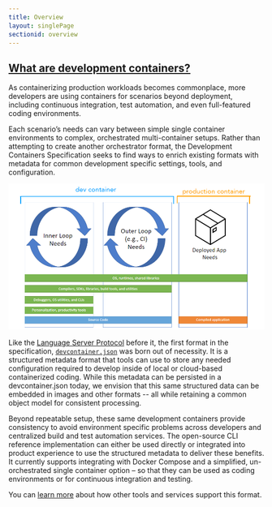 ```yaml
---
title: Overview
layout: singlePage
sectionid: overview
---
```


## <a href="#overview" name="overview" class="anchor"> What are development containers? </a>
As containerizing production workloads becomes commonplace, more developers are using containers for scenarios beyond deployment, including continuous integration, test automation, and even full-featured coding environments.

Each scenario’s needs can vary between simple single container environments to complex, orchestrated multi-container setups. Rather than attempting to create another orchestrator format, the Development Containers Specification seeks to find ways to enrich existing formats with metadata for common development specific settings, tools, and configuration.

<img alt="Diagram of inner and outer loop of container-based development" src="img/dev-container-stages.png"/>

Like the [Language Server Protocol](https://microsoft.github.io/language-server-protocol/) before it, the first format in the specification, [`devcontainer.json`](implementors/json_reference) was born out of necessity. It is a structured metadata format that tools can use to store any needed configuration required to develop inside of local or cloud-based containerized coding. While this metadata can be persisted in a devcontainer.json today, we envision that this same structured data can be embedded in images and other formats -- all while retaining a common object model for consistent processing.

Beyond repeatable setup, these same development containers provide consistency to avoid environment specific problems across developers and centralized build and test automation services. The open-source CLI reference implementation can either be used directly or integrated into product experience to use the structured metadata to deliver these benefits. It currently supports integrating with Docker Compose and a simplified, un-orchestrated single container option – so that they can be used as coding environments or for continuous integration and testing.

You can [learn more](/supporting.md) about how other tools and services support this format.